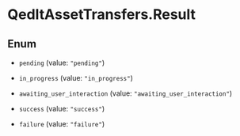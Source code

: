 # QedItAssetTransfers.Result

## Enum


* `pending` (value: `"pending"`)

* `in_progress` (value: `"in_progress"`)

* `awaiting_user_interaction` (value: `"awaiting_user_interaction"`)

* `success` (value: `"success"`)

* `failure` (value: `"failure"`)


